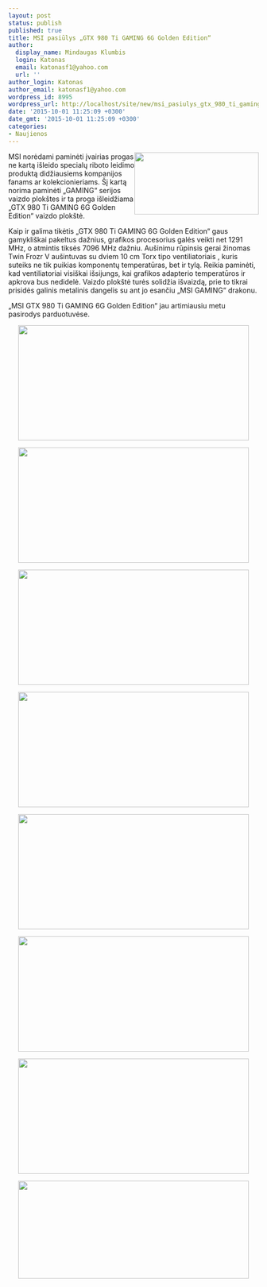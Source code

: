 ```yaml
---
layout: post
status: publish
published: true
title: MSI pasiūlys „GTX 980 Ti GAMING 6G Golden Edition“
author:
  display_name: Mindaugas Klumbis
  login: Katonas
  email: katonasf1@yahoo.com
  url: ''
author_login: Katonas
author_email: katonasf1@yahoo.com
wordpress_id: 8995
wordpress_url: http://localhost/site/new/msi_pasiulys_gtx_980_ti_gaming_6g_golden_edition/
date: '2015-10-01 11:25:09 +0300'
date_gmt: '2015-10-01 11:25:09 +0300'
categories:
- Naujienos
---
```

<p>
	<a href="http://technews.lt/userfiles/117271_l.jpg"><img alt="" src="http://technews.lt/userfiles/117271_l.jpg" style="width: 250px; height: 125px; float: right;" /></a>MSI norėdami paminėti įvairias progas ne kartą i&scaron;leido specialų riboto leidimo produktą didžiausiems kompanijos fanams ar kolekcionieriams. &Scaron;į kartą norima paminėti &bdquo;GAMING&ldquo; serijos vaizdo plok&scaron;tes ir ta proga i&scaron;leidžiama &bdquo;GTX 980 Ti GAMING 6G Golden Edition&ldquo; vaizdo plok&scaron;tė.</p>
<p>
	Kaip ir galima tikėtis &bdquo;GTX 980 Ti GAMING 6G Golden Edition&ldquo; gaus gamykli&scaron;kai pakeltus dažnius, grafikos procesorius galės veikti net 1291 MHz, o atmintis tiksės 7096 MHz dažniu. Au&scaron;inimu rūpinsis gerai žinomas Twin Frozr V au&scaron;intuvas su dviem 10 cm Torx tipo ventiliatoriais , kuris suteiks ne tik puikias komponentų temperatūras, bet ir tylą. Reikia paminėti, kad ventiliatoriai visi&scaron;kai i&scaron;sijungs, kai grafikos adapterio temperatūros ir apkrova bus nedidelė. Vaizdo plok&scaron;tė turės solidžia i&scaron;vaizdą, prie to tikrai prisidės galinis metalinis dangelis su ant jo esančiu &bdquo;MSI GAMING&ldquo; drakonu.</p>
<p>
	&bdquo;MSI GTX 980 Ti GAMING 6G Golden Edition&ldquo; jau artimiausiu metu pasirodys parduotuvėse.</p>
<p style="text-align: center;">
	<a href="http://technews.lt/userfiles/117271_2.jpg"><img alt="" src="http://technews.lt/userfiles/117271_2.jpg" style="width: 464px; height: 232px;" /></a></p>
<p style="text-align: center;">
	<a href="http://technews.lt/userfiles/117271_6.jpg"><img alt="" src="http://technews.lt/userfiles/117271_6.jpg" style="width: 464px; height: 232px;" /></a></p>
<p style="text-align: center;">
	<a href="http://technews.lt/userfiles/117271_5.jpg"><img alt="" src="http://technews.lt/userfiles/117271_5.jpg" style="width: 464px; height: 232px;" /></a></p>
<p style="text-align: center;">
	<a href="http://technews.lt/userfiles/117271_9.jpg"><img alt="" src="http://technews.lt/userfiles/117271_9.jpg" style="width: 464px; height: 232px;" /></a></p>
<p style="text-align: center;">
	<a href="http://technews.lt/userfiles/117271_4.jpg"><img alt="" src="http://technews.lt/userfiles/117271_4.jpg" style="width: 464px; height: 232px;" /></a></p>
<p style="text-align: center;">
	<a href="http://technews.lt/userfiles/117271_8.jpg"><img alt="" src="http://technews.lt/userfiles/117271_8.jpg" style="width: 464px; height: 232px;" /></a></p>
<p style="text-align: center;">
	<a href="http://technews.lt/userfiles/117271_7.jpg"><img alt="" src="http://technews.lt/userfiles/117271_7.jpg" style="width: 464px; height: 232px;" /></a></p>
<p style="text-align: center;">
	<a href="http://technews.lt/userfiles/gtx 980 ti ge spec.PNG"><img alt="" src="http://technews.lt/userfiles/gtx 980 ti ge spec.PNG" style="width: 464px; height: 197px;" /></a></p>
